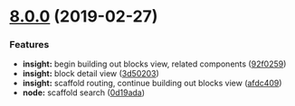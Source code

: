 # [8.0.0](https://github.com/bitpay/bitcore/compare/v5.0.0-beta.44...v8.0.0) (2019-02-27)


### Features

* **insight:** begin building out blocks view, related components ([92f0259](https://github.com/bitpay/bitcore/commit/92f0259))
* **insight:** block detail view ([3d50203](https://github.com/bitpay/bitcore/commit/3d50203))
* **insight:** scaffold routing, continue building out blocks view ([afdc409](https://github.com/bitpay/bitcore/commit/afdc409))
* **node:** scaffold search ([0d19ada](https://github.com/bitpay/bitcore/commit/0d19ada))



